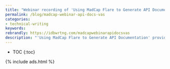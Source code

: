 ```yaml
---
title: "Webinar recording of 'Using MadCap Flare to Generate API Documentation'"
permalink: /blog/madcap-webinar-api-docs-vas
categories:
- technical-writing
keywords:
rebrandly: https://idbwrtng.com/madcapwebinarapidocsvas
description: "'Using MadCap Flare to Generate API Documentation' provides an excellent introduction to API documentation, along with an example implementation in Flare. This webinar, hosted by MadCap Software, was presented by Athena Adiksson and Jana Cromer of VAS. The webinar focuses on the basics of API documentation content, not necessarily on OpenAPI specifications or integration. VAS provides a farm management API. You can view the recording <a href='https://www.madcapsoftware.com/webinars/using-madcap-flare-to-generate-api-documentation?liftGate=true&utm_source=Newsletter&utm_medium=Email&utm_campaign=20220127WebinarFollowup'>here</a>. (Note that MadCap Software is one of the sponsors of my site.) "
---
```


* TOC
{:toc}

{% include ads.html %}
